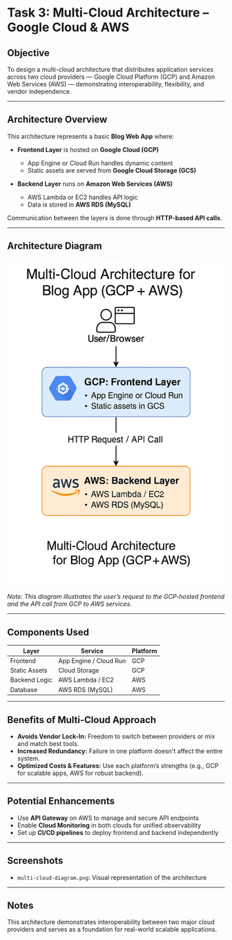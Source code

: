 # Task 3: Multi-Cloud Architecture – Google Cloud & AWS

## Objective
To design a multi-cloud architecture that distributes application services across two cloud providers — Google Cloud Platform (GCP) and Amazon Web Services (AWS) — demonstrating interoperability, flexibility, and vendor independence.

---

## Architecture Overview

This architecture represents a basic **Blog Web App** where:

- **Frontend Layer** is hosted on **Google Cloud (GCP)**
  - App Engine or Cloud Run handles dynamic content
  - Static assets are served from **Google Cloud Storage (GCS)**

- **Backend Layer** runs on **Amazon Web Services (AWS)**
  - AWS Lambda or EC2 handles API logic
  - Data is stored in **AWS RDS (MySQL)**

Communication between the layers is done through **HTTP-based API calls**.

---

## Architecture Diagram

![Multi-Cloud Architecture Diagram](screenshots/multi-cloud-diagram.png)

*Note: This diagram illustrates the user’s request to the GCP-hosted frontend and the API call from GCP to AWS services.*

---

## Components Used

| Layer        | Service            | Platform     |
|--------------|--------------------|--------------|
| Frontend     | App Engine / Cloud Run | GCP      |
| Static Assets| Cloud Storage      | GCP          |
| Backend Logic| AWS Lambda / EC2   | AWS          |
| Database     | AWS RDS (MySQL)    | AWS          |

---

## Benefits of Multi-Cloud Approach

- **Avoids Vendor Lock-In:** Freedom to switch between providers or mix and match best tools.
- **Increased Redundancy:** Failure in one platform doesn't affect the entire system.
- **Optimized Costs & Features:** Use each platform’s strengths (e.g., GCP for scalable apps, AWS for robust backend).

---

## Potential Enhancements

- Use **API Gateway** on AWS to manage and secure API endpoints
- Enable **Cloud Monitoring** in both clouds for unified observability
- Set up **CI/CD pipelines** to deploy frontend and backend independently

---

## Screenshots
- `multi-cloud-diagram.png`: Visual representation of the architecture

---

## Notes
This architecture demonstrates interoperability between two major cloud providers and serves as a foundation for real-world scalable applications.


